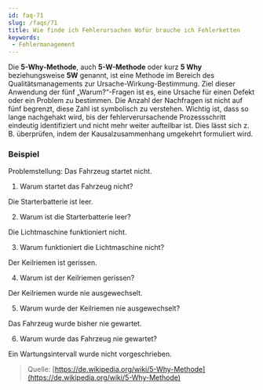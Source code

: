 ```yaml
---
id: faq-71
slug: /faqs/71
title: Wie finde ich Fehlerursachen Wofür brauche ich Fehlerketten
keywords:
 - Fehlermanagement
---
```

Die **5-Why-Methode**, auch **5-W-Methode** oder kurz **5 Why** beziehungsweise **5W** genannt, ist eine Methode im Bereich des Qualitätsmanagements zur Ursache-Wirkung-Bestimmung. Ziel dieser Anwendung der fünf „Warum?“-Fragen ist es, eine Ursache für einen Defekt oder ein Problem zu bestimmen. Die Anzahl der Nachfragen ist nicht auf fünf begrenzt, diese Zahl ist symbolisch zu verstehen. Wichtig ist, dass so lange nachgehakt wird, bis der fehlerverursachende Prozessschritt eindeutig identifiziert und nicht mehr weiter aufteilbar ist. Dies lässt sich z. B. überprüfen, indem der Kausalzusammenhang umgekehrt formuliert wird.

### Beispiel

Problemstellung: Das Fahrzeug startet nicht.

1.  Warum startet das Fahrzeug nicht?

Die Starterbatterie ist leer.


2.  Warum ist die Starterbatterie leer?

Die Lichtmaschine funktioniert nicht.


3.  Warum funktioniert die Lichtmaschine nicht?

Der Keilriemen ist gerissen.


4.  Warum ist der Keilriemen gerissen?

Der Keilriemen wurde nie ausgewechselt.


5.  Warum wurde der Keilriemen nie ausgewechselt?

Das Fahrzeug wurde bisher nie gewartet.


6.  Warum wurde das Fahrzeug nie gewartet?

Ein Wartungsintervall wurde nicht vorgeschrieben.


> Quelle: [https://de.wikipedia.org/wiki/5-Why-Methode](https://de.wikipedia.org/wiki/5-Why-Methode)